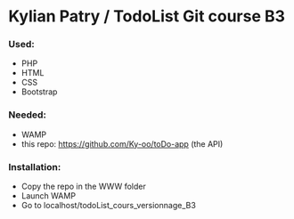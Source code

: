 # Kylian Patry / TodoList Git course B3
### Used:
* PHP 
* HTML
* CSS 
* Bootstrap

### Needed: 
* WAMP
* this repo: https://github.com/Ky-oo/toDo-app (the API)

### Installation:
* Copy the repo in the WWW folder
* Launch WAMP
* Go to localhost/todoList_cours_versionnage_B3
